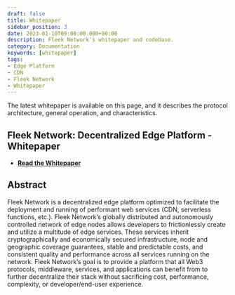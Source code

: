 ```yaml
---
draft: false
title: Whitepaper
sidebar_position: 3
date: 2023-01-10T09:00:00.000+00:00
description: Fleek Network's whitepaper and codebase.
category: Documentation
keywords: [whitepaper]
tags:
- Edge Platform
- CDN
- Fleek Network
- Whitepaper
---
```


The latest whitepaper is available on this page, and it describes the protocol architecture, general operation, and characteristics.

## Fleek Network: Decentralized Edge Platform - Whitepaper

- [**Read the Whitepaper**](https://whitepaper.fleek.network/)

## Abstract

Fleek Network is a decentralized edge platform optimized to facilitate the deployment and running of performant web services (CDN, serverless functions, etc.). Fleek Network’s globally distributed and autonomously controlled network of edge nodes allows developers to frictionlessly create and utilize a multitude of edge services. These services inherit cryptographically and economically secured infrastructure, node and geographic coverage guarantees, stable and predictable costs, and consistent quality and performance across all services running on the network. Fleek Network’s goal is to provide a platform that all Web3 protocols, middleware, services, and applications can benefit from to further decentralize their stack without sacrificing cost, performance, complexity, or developer/end-user experience. 